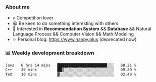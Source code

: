 ### About me

- ✊ Competition lover
- 😀 Be keen to do something interesting with others
- 🎈 Interested in **Recommendation System** && **Database** && Natural Language Process && Computer Vision && Math Modeling
- ✨ Personal blog: https://www.hanpy.plus (deprecated now)


### 📊 Weekly development breakdown
<!--START_SECTION:waka-->

```txt
Java   6 hrs 14 mins   ██████████████████████░░░   88.21 %
C++    39 mins         ██▒░░░░░░░░░░░░░░░░░░░░░░   09.39 %
TeX    10 mins         ▓░░░░░░░░░░░░░░░░░░░░░░░░   02.40 %
```

<!--END_SECTION:waka-->
